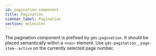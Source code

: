 ```yaml
---
id: pagination-component
title: Pagination
sidebar_label: Pagination
section: molecules
---
```


The pagination component is prefixed by `gds-pagination`. It should be placed semantically within a `<nav>` element. Use `gds-pagination__page-item--active` on the currently selected page number.
